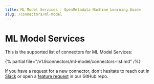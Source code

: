 ```yaml
---
title: ML Model Services | OpenMetadata Machine Learning Guide
slug: /connectors/ml-model
---
```


# ML Model Services

This is the supported list of connectors for ML Model Services:

{% partial file="/v1.9connectors/ml-model/connectors-list.md" /%}

If you have a request for a new connector, don't hesitate to reach out in [Slack](https://slack.open-metadata.org/) or
open a [feature request](https://github.com/open-metadata/OpenMetadata/issues/new/choose) in our GitHub repo.
